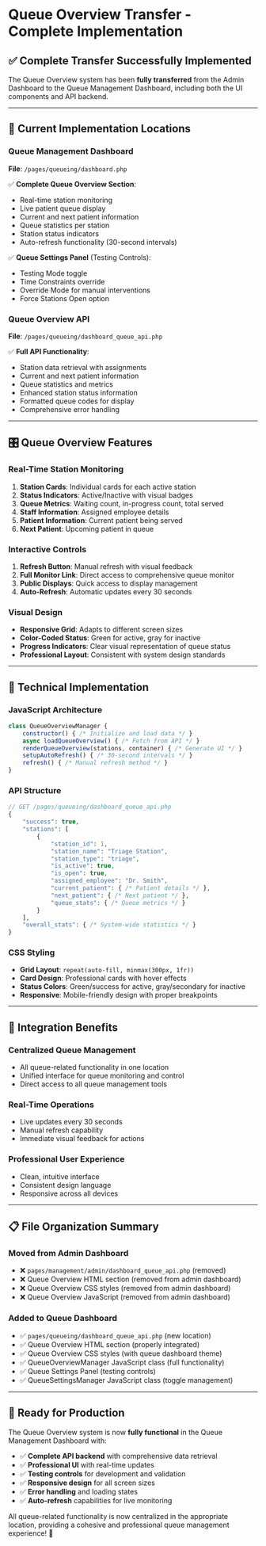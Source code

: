 # Queue Overview Transfer - Complete Implementation

## ✅ **Complete Transfer Successfully Implemented**

The Queue Overview system has been **fully transferred** from the Admin Dashboard to the Queue Management Dashboard, including both the UI components and API backend.

---

## 📍 **Current Implementation Locations**

### **Queue Management Dashboard**
**File**: `/pages/queueing/dashboard.php`

✅ **Complete Queue Overview Section**:
- Real-time station monitoring
- Live patient queue display
- Current and next patient information
- Queue statistics per station
- Station status indicators
- Auto-refresh functionality (30-second intervals)

✅ **Queue Settings Panel** (Testing Controls):
- Testing Mode toggle
- Time Constraints override
- Override Mode for manual interventions
- Force Stations Open option

### **Queue Overview API**
**File**: `/pages/queueing/dashboard_queue_api.php`

✅ **Full API Functionality**:
- Station data retrieval with assignments
- Current and next patient information
- Queue statistics and metrics
- Enhanced station status information
- Formatted queue codes for display
- Comprehensive error handling

---

## 🎛️ **Queue Overview Features**

### **Real-Time Station Monitoring**
1. **Station Cards**: Individual cards for each active station
2. **Status Indicators**: Active/Inactive with visual badges
3. **Queue Metrics**: Waiting count, in-progress count, total served
4. **Staff Information**: Assigned employee details
5. **Patient Information**: Current patient being served
6. **Next Patient**: Upcoming patient in queue

### **Interactive Controls**
1. **Refresh Button**: Manual refresh with visual feedback
2. **Full Monitor Link**: Direct access to comprehensive queue monitor
3. **Public Displays**: Quick access to display management
4. **Auto-Refresh**: Automatic updates every 30 seconds

### **Visual Design**
- **Responsive Grid**: Adapts to different screen sizes
- **Color-Coded Status**: Green for active, gray for inactive
- **Progress Indicators**: Clear visual representation of queue status
- **Professional Layout**: Consistent with system design standards

---

## 🔧 **Technical Implementation**

### **JavaScript Architecture**
```javascript
class QueueOverviewManager {
    constructor() { /* Initialize and load data */ }
    async loadQueueOverview() { /* Fetch from API */ }
    renderQueueOverview(stations, container) { /* Generate UI */ }
    setupAutoRefresh() { /* 30-second intervals */ }
    refresh() { /* Manual refresh method */ }
}
```

### **API Structure**
```php
// GET /pages/queueing/dashboard_queue_api.php
{
    "success": true,
    "stations": [
        {
            "station_id": 1,
            "station_name": "Triage Station",
            "station_type": "triage",
            "is_active": true,
            "is_open": true,
            "assigned_employee": "Dr. Smith",
            "current_patient": { /* Patient details */ },
            "next_patient": { /* Next patient */ },
            "queue_stats": { /* Queue metrics */ }
        }
    ],
    "overall_stats": { /* System-wide statistics */ }
}
```

### **CSS Styling**
- **Grid Layout**: `repeat(auto-fill, minmax(300px, 1fr))`
- **Card Design**: Professional cards with hover effects
- **Status Colors**: Green/success for active, gray/secondary for inactive
- **Responsive**: Mobile-friendly design with proper breakpoints

---

## 🚀 **Integration Benefits**

### **Centralized Queue Management**
- All queue-related functionality in one location
- Unified interface for queue monitoring and control
- Direct access to all queue management tools

### **Real-Time Operations**
- Live updates every 30 seconds
- Manual refresh capability
- Immediate visual feedback for actions

### **Professional User Experience**
- Clean, intuitive interface
- Consistent design language
- Responsive across all devices

---

## 📋 **File Organization Summary**

### **Moved from Admin Dashboard**
- ❌ `pages/management/admin/dashboard_queue_api.php` (removed)
- ❌ Queue Overview HTML section (removed from admin dashboard)
- ❌ Queue Overview CSS styles (removed from admin dashboard)
- ❌ Queue Overview JavaScript (removed from admin dashboard)

### **Added to Queue Dashboard**
- ✅ `pages/queueing/dashboard_queue_api.php` (new location)
- ✅ Queue Overview HTML section (properly integrated)
- ✅ Queue Overview CSS styles (with queue dashboard theme)
- ✅ QueueOverviewManager JavaScript class (full functionality)
- ✅ Queue Settings Panel (testing controls)
- ✅ QueueSettingsManager JavaScript class (toggle management)

---

## 🎯 **Ready for Production**

The Queue Overview system is now **fully functional** in the Queue Management Dashboard with:

- ✅ **Complete API backend** with comprehensive data retrieval
- ✅ **Professional UI** with real-time updates
- ✅ **Testing controls** for development and validation
- ✅ **Responsive design** for all screen sizes
- ✅ **Error handling** and loading states
- ✅ **Auto-refresh** capabilities for live monitoring

All queue-related functionality is now centralized in the appropriate location, providing a cohesive and professional queue management experience! 🚀